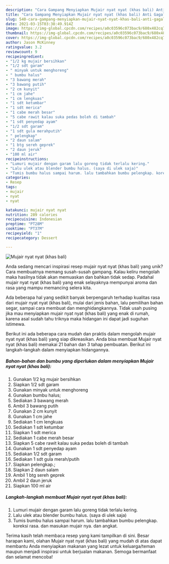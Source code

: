 ```yaml
---
description: "Cara Gampang Menyiapkan Mujair nyat nyat (khas bali) Anti Gagal"
title: "Cara Gampang Menyiapkan Mujair nyat nyat (khas bali) Anti Gagal"
slug: 540-cara-gampang-menyiapkan-mujair-nyat-nyat-khas-bali-anti-gagal
date: 2021-03-15T03:38:49.914Z
image: https://img-global.cpcdn.com/recipes/a0c03596c073bac9/680x482cq70/mujair-nyat-nyat-khas-bali-foto-resep-utama.jpg
thumbnail: https://img-global.cpcdn.com/recipes/a0c03596c073bac9/680x482cq70/mujair-nyat-nyat-khas-bali-foto-resep-utama.jpg
cover: https://img-global.cpcdn.com/recipes/a0c03596c073bac9/680x482cq70/mujair-nyat-nyat-khas-bali-foto-resep-utama.jpg
author: Jason McKinney
ratingvalue: 3.2
reviewcount: 9
recipeingredient:
- "1/2 kg mujair bersihkan"
- "1/2 sdt garam"
- " minyak untuk menghoreng"
- " bumbu halus"
- "3 bawang merah"
- "3 bawang putih"
- "2 cm kunyit"
- "1 cm jahe"
- "1 cm lengkuas"
- "1 sdt ketumbar"
- "1 sdt merica"
- "1 cabe merah besar"
- "5 cabe rawit kalau suka pedas boleh di tambah"
- "1 sdt penyedap ayam"
- "1/2 sdt garam"
- "1 sdt gula merahputih"
- " pelengkap"
- "2 daun salam"
- "1 btg sereh geprek"
- "2 daun jeruk"
- "100 ml air"
recipeinstructions:
- "Lumuri mujair dengan garam lalu goreng tidak terlalu kering."
- "Lalu ulek atau blender bumbu halus. (saya di ulek saja)"
- "Tumis bumbu halus sampai harum. lalu tambahkan bumbu pelengkap. koreksi rasa. dan masukan mujair nya. dan angkat."
categories:
- Resep
tags:
- mujair
- nyat
- nyat

katakunci: mujair nyat nyat 
nutrition: 289 calories
recipecuisine: Indonesian
preptime: "PT28M"
cooktime: "PT37M"
recipeyield: "1"
recipecategory: Dessert

---
```



![Mujair nyat nyat (khas bali)](https://img-global.cpcdn.com/recipes/a0c03596c073bac9/680x482cq70/mujair-nyat-nyat-khas-bali-foto-resep-utama.jpg)

Anda sedang mencari inspirasi resep mujair nyat nyat (khas bali) yang unik? Cara membuatnya memang susah-susah gampang. Kalau keliru mengolah maka hasilnya tidak akan memuaskan dan bahkan tidak sedap. Padahal mujair nyat nyat (khas bali) yang enak selayaknya mempunyai aroma dan rasa yang mampu memancing selera kita.

Ada beberapa hal yang sedikit banyak berpengaruh terhadap kualitas rasa dari mujair nyat nyat (khas bali), mulai dari jenis bahan, lalu pemilihan bahan segar, sampai cara membuat dan menghidangkannya. Tidak usah pusing jika mau menyiapkan mujair nyat nyat (khas bali) yang enak di rumah, karena asal sudah tahu triknya maka hidangan ini dapat jadi suguhan istimewa.




Berikut ini ada beberapa cara mudah dan praktis dalam mengolah mujair nyat nyat (khas bali) yang siap dikreasikan. Anda bisa membuat Mujair nyat nyat (khas bali) memakai 21 bahan dan 3 tahap pembuatan. Berikut ini langkah-langkah dalam menyiapkan hidangannya.

<!--inarticleads1-->

##### Bahan-bahan dan bumbu yang diperlukan dalam menyiapkan Mujair nyat nyat (khas bali):

1. Gunakan 1/2 kg mujair bersihkan
1. Siapkan 1/2 sdt garam
1. Gunakan  minyak untuk menghoreng
1. Gunakan  bumbu halus;
1. Sediakan 3 bawang merah
1. Ambil 3 bawang putih
1. Gunakan 2 cm kunyit
1. Gunakan 1 cm jahe
1. Sediakan 1 cm lengkuas
1. Sediakan 1 sdt ketumbar
1. Siapkan 1 sdt merica
1. Sediakan 1 cabe merah besar
1. Siapkan 5 cabe rawit kalau suka pedas boleh di tambah
1. Gunakan 1 sdt penyedap ayam
1. Sediakan 1/2 sdt garam
1. Sediakan 1 sdt gula merah/putih
1. Siapkan  pelengkap.;
1. Siapkan 2 daun salam
1. Ambil 1 btg sereh geprek
1. Ambil 2 daun jeruk
1. Siapkan 100 ml air




<!--inarticleads2-->

##### Langkah-langkah membuat Mujair nyat nyat (khas bali):

1. Lumuri mujair dengan garam lalu goreng tidak terlalu kering.
1. Lalu ulek atau blender bumbu halus. (saya di ulek saja)
1. Tumis bumbu halus sampai harum. lalu tambahkan bumbu pelengkap. koreksi rasa. dan masukan mujair nya. dan angkat.




Terima kasih telah membaca resep yang kami tampilkan di sini. Besar harapan kami, olahan Mujair nyat nyat (khas bali) yang mudah di atas dapat membantu Anda menyiapkan makanan yang lezat untuk keluarga/teman maupun menjadi inspirasi untuk berjualan makanan. Semoga bermanfaat dan selamat mencoba!

